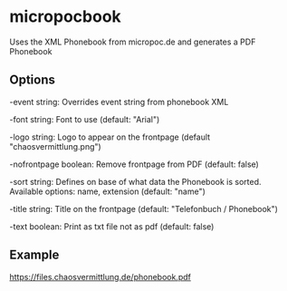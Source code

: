 # micropocbook
Uses the XML Phonebook from micropoc.de and generates a PDF Phonebook

## Options
-event string:
Overrides event string from phonebook XML
  
-font string:
Font to use (default: "Arial")
  
-logo string:
Logo to appear on the frontpage (default "chaosvermittlung.png")

-nofrontpage boolean:
Remove frontpage from PDF (default: false)

-sort string:
Defines on base of what data the Phonebook is sorted. Available options: name, extension (default: "name")

-title string:
Title on the frontpage (default: "Telefonbuch / Phonebook")

-text boolean:
Print as txt file not as pdf (default: false)

## Example 
https://files.chaosvermittlung.de/phonebook.pdf
